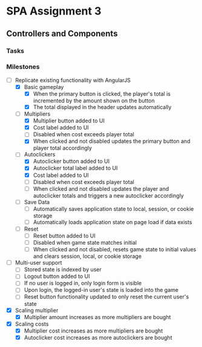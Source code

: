 SPA Assignment 3
===

Controllers and Components
---


### Tasks


### Milestones
- [ ] Replicate existing functionality with AngularJS
  - [x] Basic gameplay
    - [x] When the primary button is clicked, the player's total is incremented by the amount shown on the button
    - [x] The total displayed in the header updates automatically
  - [ ] Multipliers
    - [x] Multiplier button added to UI
    - [x] Cost label added to UI
    - [ ] Disabled when cost exceeds player total
    - [x] When clicked and not disabled updates the primary button and player total accordingly
  - [ ] Autoclickers
    - [x] Autoclicker button added to UI
    - [x] Autoclicker total label added to UI
    - [x] Cost label added to UI
    - [ ] Disabled when cost exceeds player total
    - [ ] When clicked and not disabled updates the player and autoclicker totals and triggers a new autoclicker accordingly
  - [ ] Save Data
    - [ ] Automatically saves application state to local, session, or cookie storage
    - [ ] Automatically loads application state on page load if data exists
  - [ ] Reset
    - [ ] Reset button added to UI
    - [ ] Disabled when game state matches initial
    - [ ] When clicked and not disabled, resets game state to initial values and clears session, local, or cookie storage
- [ ] Multi-user support
  - [ ] Stored state is indexed by user
  - [ ] Logout button added to UI
  - [ ] If no user is logged in, only login form is visible
  - [ ] Upon login, the logged-in user's state is loaded into the game
  - [ ] Reset button functionality updated to only reset the current user's state
- [x] Scaling multiplier
  - [x] Multiplier amount increases as more multipliers are bought
- [x] Scaling costs
  - [x] Multiplier cost increases as more multipliers are bought
  - [x] Autoclicker cost increases as more autoclickers are bought

